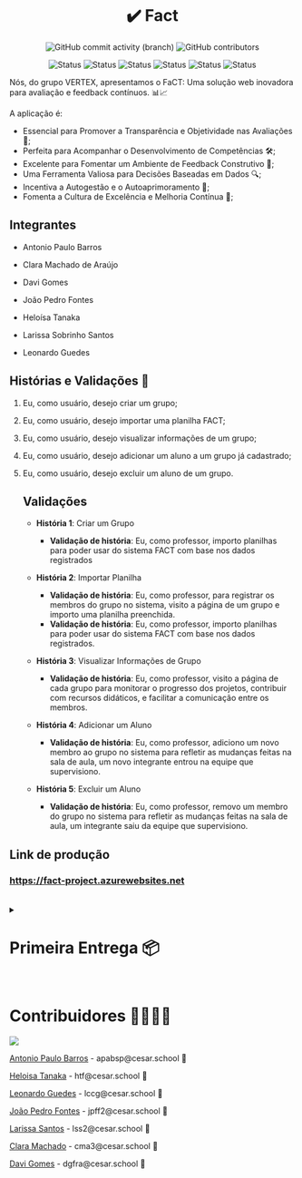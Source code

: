 <h1 align="center">✔️ Fact </h1>
<div align="center">
   <img alt="GitHub commit activity (branch)" src="https://img.shields.io/github/commit-activity/t/JotaPeans/fact-project/main">
    <img alt="GitHub contributors" src="https://img.shields.io/github/contributors/JotaPeans/fact-project">
</div>
<p align="center"> <img src="https://img.shields.io/badge/Django-092E20?style=for-the-badge&logo=django&logoColor=white" alt="Status">
    <img src="https://img.shields.io/badge/HTML5-E34F26?style=for-the-badge&logo=html5&logoColor=white" alt="Status">
    <img src="https://img.shields.io/badge/CSS3-1572B6?style=for-the-badge&logo=css3&logoColor=white" alt="Status">
    <img src="https://img.shields.io/badge/Python-14354C?style=for-the-badge&logo=python&logoColor=white" alt="Status">
    <img src="https://img.shields.io/badge/JavaScript-F7DF1E?style=for-the-badge&logo=javascript&logoColor=black" alt="Status">
    <img src="https://img.shields.io/badge/Pandas-1572B6?style=for-the-badge&logo=Pandas&color=black" alt="Status"></p>


Nós, do grupo VERTEX, apresentamos o FaCT: Uma solução web inovadora para avaliação e feedback contínuos. 📊📈


A aplicação é:

- Essencial para Promover a Transparência e Objetividade nas Avaliações 🌟;
- Perfeita para Acompanhar o Desenvolvimento de Competências 🛠️;
- Excelente para Fomentar um Ambiente de Feedback Construtivo 💬;
- Uma Ferramenta Valiosa para Decisões Baseadas em Dados 🔍;
- Incentiva a Autogestão e o Autoaprimoramento 🚀;
- Fomenta a Cultura de Excelência e Melhoria Contínua 🌱;

## Integrantes
* Antonio Paulo Barros

* Clara Machado de Araújo

* Davi Gomes

* João Pedro Fontes

* Heloísa Tanaka

* Larissa Sobrinho Santos

* Leonardo Guedes

## Histórias e Validações 📜

1. Eu, como usuário, desejo criar um grupo;
2. Eu, como usuário, desejo importar uma planilha FACT;
3. Eu, como usuário, desejo visualizar informações de um grupo;
4. Eu, como usuário, desejo adicionar um aluno a um grupo já cadastrado;
5. Eu, como usuário, desejo excluir um aluno de um grupo.


    ## Validações
      
    - **História 1**: Criar um Grupo  <br/>
      - **Validação de história**: Eu, como professor, importo planilhas para poder usar do sistema FACT com base nos dados registrados

    - **História 2**: Importar Planilha <br/> 
      - **Validação de história**: Eu, como professor, para registrar os membros do grupo no sistema, visito a página de um grupo e importo uma planilha preenchida.
      - **Validação de história**: Eu, como professor, importo planilhas para poder usar do sistema FACT com base nos dados registrados. 

    - **História 3**: Visualizar Informações de Grupo <br/>
      - **Validação de história**: Eu, como professor, visito a página de cada grupo para monitorar o progresso dos projetos, contribuir com recursos didáticos, e facilitar a comunicação entre os membros.

    - **História 4**: Adicionar um Aluno <br/>
      - **Validação de história**: Eu, como professor, adiciono um novo membro ao grupo no sistema para refletir as mudanças feitas na sala de aula, um novo integrante entrou na equipe que supervisiono. 

    - **História 5**: Excluir um Aluno <br/>
      - **Validação de história**: Eu, como professor, removo um membro do grupo no sistema para refletir as mudanças feitas na sala de aula, um integrante saiu da equipe que supervisiono.


## Link de produção
### <a target="_blank">https://fact-project.azurewebsites.net</a>

<br/>

<details>
  <summary><h1>Primeira Entrega 📦</h1></summary>

  ## Diagrama

  ![image](https://github.com/JotaPeans/fact-project/assets/142417937/f5e9b824-4de7-4464-bb53-b6fd6a54aa93)


  ## Relatos do método Pair Programming

  *Relato Programação em Par:*
  - **Larissa e Heloísa**:
      Realizamos pair programming para implementar recursos de HTML e CSS.
    
      *Resultado:* A implementação ocorreu perfeitamente bem e como esperado. Html do site e polimento do CSS saiu como planejado e ficamos contentes com o resultado, além de, encontrar e relatar bugs.
    
      *Conclusão:* Pair programming fortaleceu nossa colaboração e confiança como equipe.

  - **Leonardo e João Pedro**:
      Adotamos o pair programming para otimizar o uso do Pandas e aprimorar aspectos de desenvolvimento frontend.
    
      *Resultado:* A colaboração resultou em um uso eficiente do Pandas, permitindo manipulações de dados complexas e otimizadas. Além disso, conseguimos implementar e refinar a interface do usuário com técnicas avançadas de frontend, melhorando a usabilidade e estética do projeto. Durante o processo, também identificamos e corrigimos diversos bugs.
    
      *Conclusão:* O pair programming não só melhorou a qualidade do nosso trabalho, mas também reforçou nossa capacidade de trabalhar juntos de forma eficaz, aumentando a confiança mútua e a habilidade de resolver problemas em equipe.

  - **Davi e Clara**:
      Realizamos pair programming para ajustar o HTML da página de login.
    
      *Resultado:* Após algumas discordâncias entre duas opções de layout, chegamos a um consenso. Essa escolha resultou numa versão final que não só atendeu aos requisitos técnicos, mas também às necessidades dos usuários. Esse processo colaborativo nos permitiu identificar e solucionar questões chave para a melhoria da página.
    
      *Conclusão:* O pair programming reforçou nossa colaboração e confiança como equipe, mostrando que a comunicação eficaz é essencial para superar divergências e alcançar um objetivo comum.

  - **Leonardo e Antonio**:
      Empregamos o pair programming para a criação e edição de áreas de frontend em nosso projeto.
    
      *Resultado:* A sessão de programação conjunta possibilitou uma criação eficiente de interfaces de usuário atraentes e responsivas. Ajustamos e otimizamos o código HTML e CSS para garantir compatibilidade e performance em diversos dispositivos. Além disso, conseguimos identificar e corrigir erros de design e funcionalidade durante o desenvolvimento.
    
      *Conclusão:* O pair programming provou ser uma estratégia valiosa, não apenas para a qualidade técnica do trabalho, mas também para fortalecer nossa colaboração e comunicação como equipe. A experiência reforçou nossa confiança mútua e habilidade de trabalhar juntos sob diferentes desafios técnicos.


  ## ScreenCast Protótipo Lo-Fi

  ### <a target="_blank">https://drive.google.com/file/d/16dqrQXCb4nZW6ziJDBjjgWukM2sCImw5/view?usp=sharing</a>

  ## ScreenCast do Uso do Sistema

  ### <a target="_blank">https://drive.google.com/file/d/1BaxPXs_i-CIUNxLiuHPePcDXowg_S8I7/view?usp=sharing</a>

  <br/><br/>

  ![LOGO FACT](https://github.com/JotaPeans/fact-project/assets/130470569/873cab2c-2c03-45fb-8791-952a7ddc7a7b)
</details>

<br/>

# Contribuidores 👨‍👩‍👧‍👦
<a href="https://github.com/JotaPeans/fact-project/graphs/contributors">
  <img src="https://contrib.rocks/image?repo=jotapeans/fact-project" />
</a>
<p><a href="https://github.com/apabsp">Antonio Paulo Barros</a> - apabsp@cesar.school 📩</p>
<p><a href="https://github.com/helotanaka">Heloisa Tanaka</a> - htf@cesar.school 📩</p>
<p><a href="https://github.com/leooghub">Leonardo Guedes</a> - lccg@cesar.school 📩</p> 
<p><a href="https://github.com/jotapeans">João Pedro Fontes</a> - jpff2@cesar.school 📩</p>
<p><a href="https://github.com/lariisantos">Larissa Santos</a> - lss2@cesar.school 📩</p>
<p><a href="https://github.com/claramachadoaj">Clara Machado</a> - cma3@cesar.school 📩</p>
<p><a href="https://github.com/daviruy61">Davi Gomes</a> - dgfra@cesar.school 📩</p>
